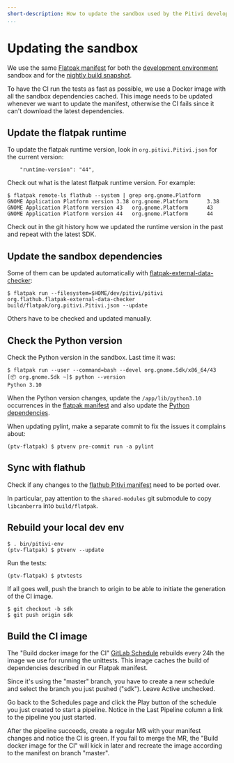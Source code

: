 ```yaml
---
short-description: How to update the sandbox used by the Pitivi development environment
...
```


# Updating the sandbox

We use the same [Flatpak
manifest](https://gitlab.gnome.org/GNOME/pitivi/blob/master/build/flatpak/org.pitivi.Pitivi.json)
for both the [development environment](HACKING.md) sandbox and for the [nightly
build snapshot](Install_with_flatpak.md).

To have the CI run the tests as fast as possible, we use a Docker image with
all the sandbox dependencies cached. This image needs to be updated whenever
we want to update the manifest, otherwise the CI fails since it can't download
the latest dependencies.

## Update the flatpak runtime

To update the flatpak runtime version, look in `org.pitivi.Pitivi.json` for the
current version:

```
    "runtime-version": "44",
```

Check out what is the latest flatpak runtime version. For example:

```
$ flatpak remote-ls flathub --system | grep org.gnome.Platform
GNOME Application Platform version 3.38	org.gnome.Platform		3.38
GNOME Application Platform version 43	org.gnome.Platform		43
GNOME Application Platform version 44	org.gnome.Platform		44
```

Check out in the git history how we updated the runtime version in the past and
repeat with the latest SDK.


## Update the sandbox dependencies

Some of them can be updated automatically with
[flatpak-external-data-checker](https://github.com/flathub/flatpak-external-data-checker):

```
$ flatpak run --filesystem=$HOME/dev/pitivi/pitivi org.flathub.flatpak-external-data-checker build/flatpak/org.pitivi.Pitivi.json --update
```

Others have to be checked and updated manually.

## Check the Python version

Check the Python version in the sandbox. Last time it was:

```
$ flatpak run --user --command=bash --devel org.gnome.Sdk/x86_64/43
[📦 org.gnome.Sdk ~]$ python --version
Python 3.10
```

When the Python version changes, update the `/app/lib/python3.10` occurrences
in the [flatpak
manifest](https://gitlab.gnome.org/GNOME/pitivi/blob/master/build/flatpak/org.pitivi.Pitivi.json)
and also update the [Python dependencies](Updating_Python_dependencies.md).

When updating pylint, make a separate commit to fix the issues it complains
about:

```
(ptv-flatpak) $ ptvenv pre-commit run -a pylint
```

## Sync with flathub

Check if any changes to the [flathub Pitivi
manifest](https://github.com/flathub/org.pitivi.Pitivi) need to be ported over.

In particular, pay attention to the `shared-modules` git submodule to copy
`libcanberra` into `build/flatpak`.

## Rebuild your local dev env

```
$ . bin/pitivi-env
(ptv-flatpak) $ ptvenv --update
```

Run the tests:

```
(ptv-flatpak) $ ptvtests
```

If all goes well, push the branch to origin to be able to initiate the
generation of the CI image.

```
$ git checkout -b sdk
$ git push origin sdk
```


## Build the CI image

The "Build docker image for the CI" [GitLab
Schedule](https://gitlab.gnome.org/GNOME/pitivi/-/pipeline_schedules) rebuilds
every 24h the image we use for running the unittests. This image caches
the build of dependencies described in our Flatpak manifest.

Since it's using the "master" branch, you have to create a new schedule and
select the branch you just pushed ("sdk"). Leave Active unchecked.

Go back to the Schedules page and click the Play button of the schedule you just
created to start a pipeline. Notice in the Last Pipeline column a link to the
pipeline you just started.

After the pipeline succeeds, create a regular MR with your manifest changes and
notice the CI is green. If you fail to merge the MR, the "Build docker image for
the CI" will kick in later and recreate the image according to the manifest on
branch "master".
